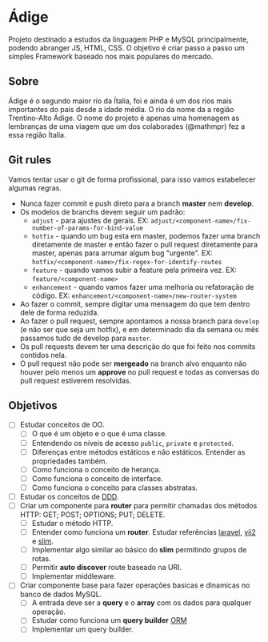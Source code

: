 # Ádige
Projeto destinado a estudos da linguagem PHP e MySQL principalmente, podendo abranger JS, HTML, CSS. O objetivo é criar passo a passo um simples Framework baseado nos mais populares do mercado.

## Sobre

Ádige é o segundo maior rio da Ítalia, foi e ainda é um dos rios mais importantes do pais desde a idade média. O rio da nome da a região Trentino-Alto Ádige. O nome do projeto é apenas uma homenagem as lembranças de uma viagem que um dos colaborades (@mathmpr) fez a essa região Ítalia. 

## Git rules

Vamos tentar usar o git de forma profissional, para isso vamos estabelecer algumas regras.
- Nunca fazer commit e push direto para a branch **master** nem **develop**.
- Os modelos de branchs devem seguir um padrão:
    - `adjust` - para ajustes de gerais. EX: `adjust/<component-name>/fix-number-of-params-for-bind-value`
    - `hotfix` - quando um bug esta em master, podemos fazer uma branch diretamente de master e então fazer o pull request diretamente para master, apenas para arrumar algum bug "urgente". EX: `hotfix/<component-name>/fix-regex-for-identify-routes`
    - `feature` - quando vamos subir a feature pela primeira vez. EX: `feature/<component-name>`
    - `enhancement` - quando vamos fazer uma melhoria ou refatoração de código. EX: `enhancement/<component-name>/new-router-system`
- Ao fazer o commit, sempre digitar uma mensagem do que tem dentro dele de forma reduzida.
- Ao fazer o pull request, sempre apontamos a nossa branch para `develop` (e não ser que seja um hotfix), e em determinado dia da semana ou mês passamos tudo de develop para `master`.
- Os pull requests devem ter uma descrição do que foi feito nos commits contidos nela.
- O pull request não pode ser **mergeado** na branch alvo enquanto não houver pelo menos um **approve** no pull request e todas as conversas do pull request estiverem resolvidas. 
    
## Objetivos
 - [ ] Estudar conceitos de OO.
   - [ ] O que é um objeto e o que é uma classe.
   - [ ] Entendendo os níveis de acesso `public`, `private` e `protected`.
   - [ ] Diferenças entre métodos estáticos e não estáticos. Entender as propriedades também.
   - [ ] Como funciona o conceito de herança.
   - [ ] Como funciona o conceito de interface.
   - [ ] Como funciona o conceito para classes abstratas.
 - [ ] Estudar os conceitos de [DDD](https://engsoftmoderna.info/artigos/ddd.html).
 - [ ] Criar um componente para **router** para permitir chamadas dos métodos HTTP: GET; POST; OPTIONS; PUT; DELETE.
   - [ ] Estudar o método HTTP.
   - [ ] Entender como funciona um **router**. Estudar referências [laravel](https://laravel.com/docs/9.x/routing), [yii2](https://www.yiiframework.com/doc/guide/2.0/en/runtime-routing) e [slim](https://www.slimframework.com/docs/v4/objects/routing.html).
   - [ ] Implementar algo similar ao básico do **slim** permitindo grupos de rotas.
   - [ ] Permitir **auto discover** route baseado na URI.
   - [ ] Implementar middleware.
- [ ] Criar componente base para fazer operações basicas e dinamicas no banco de dados MySQL.
   - [ ] A entrada deve ser a **query** e o **array** com os dados para qualquer operação.
   - [ ] Estudar como funciona um **query builder** [ORM](https://www.treinaweb.com.br/blog/o-que-e-orm)   
   - [ ] Implementar um query builder.
